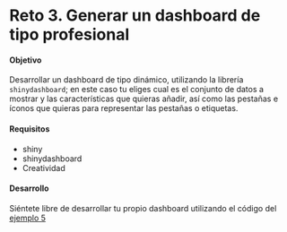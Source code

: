 # Reto 3. Generar un dashboard de tipo profesional

#### Objetivo
Desarrollar un dashboard de tipo dinámico, utilizando la librería `shinydashboard`; en este caso tu eliges cual es el conjunto de datos a mostrar y las características que quieras añadir, así como las pestañas e íconos que quieras para representar las pestañas o etiquetas. 

#### Requisitos
- shiny
- shinydashboard
- Creatividad

#### Desarrollo 

Siéntete libre de desarrollar tu propio dashboard utilizando el código del [ejemplo 5](https://github.com/beduExpert/Programacion-con-R-2020/tree/main/Sesion-08/Ejemplo-05) 

